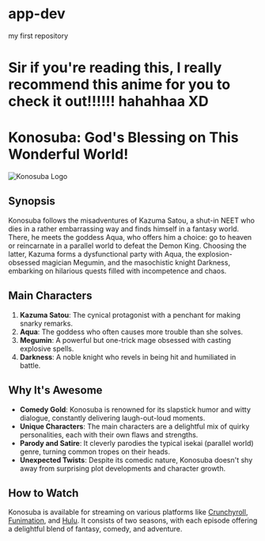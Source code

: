 # app-dev
my first repository
# Sir if you're reading this, I really recommend this anime for you to check it out!!!!!! hahahhaa XD
# Konosuba: God's Blessing on This Wonderful World!

![Konosuba Logo](https://upload.wikimedia.org/wikipedia/en/a/a6/Konosuba_logo.png)

## Synopsis
Konosuba follows the misadventures of Kazuma Satou, a shut-in NEET who dies in a rather embarrassing way and finds himself in a fantasy world. There, he meets the goddess Aqua, who offers him a choice: go to heaven or reincarnate in a parallel world to defeat the Demon King. Choosing the latter, Kazuma forms a dysfunctional party with Aqua, the explosion-obsessed magician Megumin, and the masochistic knight Darkness, embarking on hilarious quests filled with incompetence and chaos.

## Main Characters
1. **Kazuma Satou**: The cynical protagonist with a penchant for making snarky remarks.
2. **Aqua**: The goddess who often causes more trouble than she solves.
3. **Megumin**: A powerful but one-trick mage obsessed with casting explosive spells.
4. **Darkness**: A noble knight who revels in being hit and humiliated in battle.

## Why It's Awesome
- **Comedy Gold**: Konosuba is renowned for its slapstick humor and witty dialogue, constantly delivering laugh-out-loud moments.
- **Unique Characters**: The main characters are a delightful mix of quirky personalities, each with their own flaws and strengths.
- **Parody and Satire**: It cleverly parodies the typical isekai (parallel world) genre, turning common tropes on their heads.
- **Unexpected Twists**: Despite its comedic nature, Konosuba doesn't shy away from surprising plot developments and character growth.

## How to Watch
Konosuba is available for streaming on various platforms like [Crunchyroll](https://www.crunchyroll.com/), [Funimation](https://www.funimation.com/), and [Hulu](https://www.hulu.com/). It consists of two seasons, with each episode offering a delightful blend of fantasy, comedy, and adventure.



